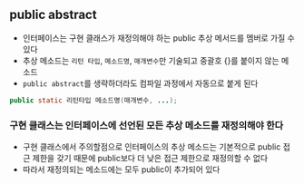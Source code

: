 ## public abstract
- 인터페이스는 구현 클래스가 재정의해야 하는 public 추상 메서드를 멤버로 가질 수 있다
- 추상 메소드는 `리턴 타입`, `메소드명`, `매개변수`만 기술되고 중괄호 {}를 붙이지 않는 메소드
- `public abstract`를 생략하더라도 컴파일 과정에서 자동으로 붙게 된다

```java
public static 리턴타입 메소드명(매개변수, ...);
```

### 구현 클래스는 인터페이스에 선언된 모든 추상 메소드를 재정의해야 한다
- 구현 클래스에서 주의할점으로 인터페이스의 추상 메소드는 기본적으로 public 접근 제한을 갖기 때문에 public보다 더 낮은 접근 제한으로 재정의할 수 없다
- 따라서 재정의되는 메소드에는 모두 public이 추가되어 있다